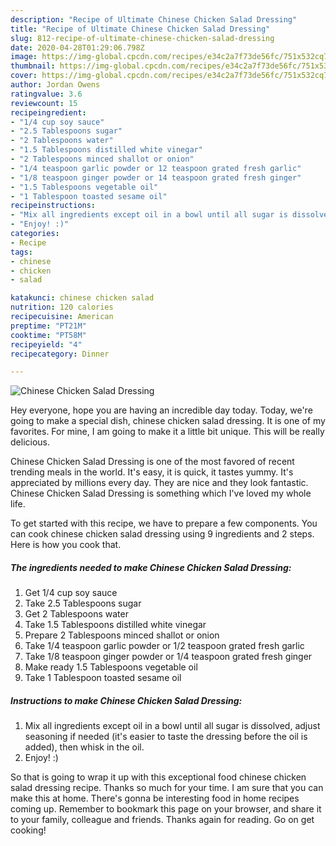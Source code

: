 ```yaml
---
description: "Recipe of Ultimate Chinese Chicken Salad Dressing"
title: "Recipe of Ultimate Chinese Chicken Salad Dressing"
slug: 812-recipe-of-ultimate-chinese-chicken-salad-dressing
date: 2020-04-28T01:29:06.798Z
image: https://img-global.cpcdn.com/recipes/e34c2a7f73de56fc/751x532cq70/chinese-chicken-salad-dressing-recipe-main-photo.jpg
thumbnail: https://img-global.cpcdn.com/recipes/e34c2a7f73de56fc/751x532cq70/chinese-chicken-salad-dressing-recipe-main-photo.jpg
cover: https://img-global.cpcdn.com/recipes/e34c2a7f73de56fc/751x532cq70/chinese-chicken-salad-dressing-recipe-main-photo.jpg
author: Jordan Owens
ratingvalue: 3.6
reviewcount: 15
recipeingredient:
- "1/4 cup soy sauce"
- "2.5 Tablespoons sugar"
- "2 Tablespoons water"
- "1.5 Tablespoons distilled white vinegar"
- "2 Tablespoons minced shallot or onion"
- "1/4 teaspoon garlic powder or 12 teaspoon grated fresh garlic"
- "1/8 teaspoon ginger powder or 14 teaspoon grated fresh ginger"
- "1.5 Tablespoons vegetable oil"
- "1 Tablespoon toasted sesame oil"
recipeinstructions:
- "Mix all ingredients except oil in a bowl until all sugar is dissolved, adjust seasoning if needed (it&#39;s easier to taste the dressing before the oil is added), then whisk in the oil."
- "Enjoy! :)"
categories:
- Recipe
tags:
- chinese
- chicken
- salad

katakunci: chinese chicken salad 
nutrition: 120 calories
recipecuisine: American
preptime: "PT21M"
cooktime: "PT58M"
recipeyield: "4"
recipecategory: Dinner

---
```



![Chinese Chicken Salad Dressing](https://img-global.cpcdn.com/recipes/e34c2a7f73de56fc/751x532cq70/chinese-chicken-salad-dressing-recipe-main-photo.jpg)

Hey everyone, hope you are having an incredible day today. Today, we're going to make a special dish, chinese chicken salad dressing. It is one of my favorites. For mine, I am going to make it a little bit unique. This will be really delicious.

Chinese Chicken Salad Dressing is one of the most favored of recent trending meals in the world. It's easy, it is quick, it tastes yummy. It's appreciated by millions every day. They are nice and they look fantastic. Chinese Chicken Salad Dressing is something which I've loved my whole life.




To get started with this recipe, we have to prepare a few components. You can cook chinese chicken salad dressing using 9 ingredients and 2 steps. Here is how you cook that.

<!--inarticleads1-->

##### The ingredients needed to make Chinese Chicken Salad Dressing:

1. Get 1/4 cup soy sauce
1. Take 2.5 Tablespoons sugar
1. Get 2 Tablespoons water
1. Take 1.5 Tablespoons distilled white vinegar
1. Prepare 2 Tablespoons minced shallot or onion
1. Take 1/4 teaspoon garlic powder or 1/2 teaspoon grated fresh garlic
1. Take 1/8 teaspoon ginger powder or 1/4 teaspoon grated fresh ginger
1. Make ready 1.5 Tablespoons vegetable oil
1. Take 1 Tablespoon toasted sesame oil




<!--inarticleads2-->

##### Instructions to make Chinese Chicken Salad Dressing:

1. Mix all ingredients except oil in a bowl until all sugar is dissolved, adjust seasoning if needed (it&#39;s easier to taste the dressing before the oil is added), then whisk in the oil.
1. Enjoy! :)




So that is going to wrap it up with this exceptional food chinese chicken salad dressing recipe. Thanks so much for your time. I am sure that you can make this at home. There's gonna be interesting food in home recipes coming up. Remember to bookmark this page on your browser, and share it to your family, colleague and friends. Thanks again for reading. Go on get cooking!
